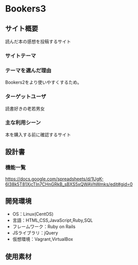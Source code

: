 # Bookers3

## サイト概要
読んだ本の感想を投稿するサイト

### サイトテーマ


### テーマを選んだ理由
Bookers2をより使いやすくするため。

### ターゲットユーザ
読書好きの老若男女

### 主な利用シーン
本を購入する前に確認するサイト

## 設計書

### 機能一覧
<https://docs.google.com/spreadsheets/d/1UgK-6l38k5T81XjcTIn7CHnGRkB_sBXS5xQWAVhWmks/edit#gid=0>

## 開発環境
- OS：Linux(CentOS)
- 言語：HTML,CSS,JavaScript,Ruby,SQL
- フレームワーク：Ruby on Rails
- JSライブラリ：jQuery
- 仮想環境：Vagrant,VirtualBox

## 使用素材
